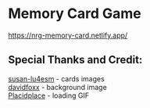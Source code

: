# Memory Card Game

https://nrg-memory-card.netlify.app/

## Special Thanks and Credit:

[susan-lu4esm](https://pixabay.com/users/7009216/) - cards images  
[davidfoxx](https://pixabay.com/users/davidfoxx-4748188/) - background image  
[Placidplace](https://pixabay.com/users/placidplace-25572496/) - loading GIF



